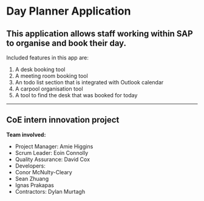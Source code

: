 # Day Planner Application 

## This application allows staff working within SAP to organise and book their day.

Included  features in this app are:
1. A desk booking tool
2. A meeting room booking tool
3. An todo list section that is integrated with Outlook calendar
4. A carpool organisation tool
5. A tool to find the desk that was booked for today
---
**CoE intern innovation project**
---
**Team involved:**
- Project Manager: Amie Higgins
- Scrum Leader: Eoin Connolly
- Quality Assurance: David Cox
- Developers:
- Conor McNulty-Cleary
- Sean Zhuang
- Ignas Prakapas
- Contractors: Dylan Murtagh